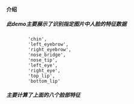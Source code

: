 #### 介绍
##### 此demo主要展示了识别指定图片中人脸的特征数据
```
        'chin',
        'left_eyebrow',
        'right_eyebrow',
        'nose_bridge',
        'nose_tip',
        'left_eye',
        'right_eye',
        'top_lip',
        'bottom_lip'

```
##### 主要计算了上面的八个脸部特征